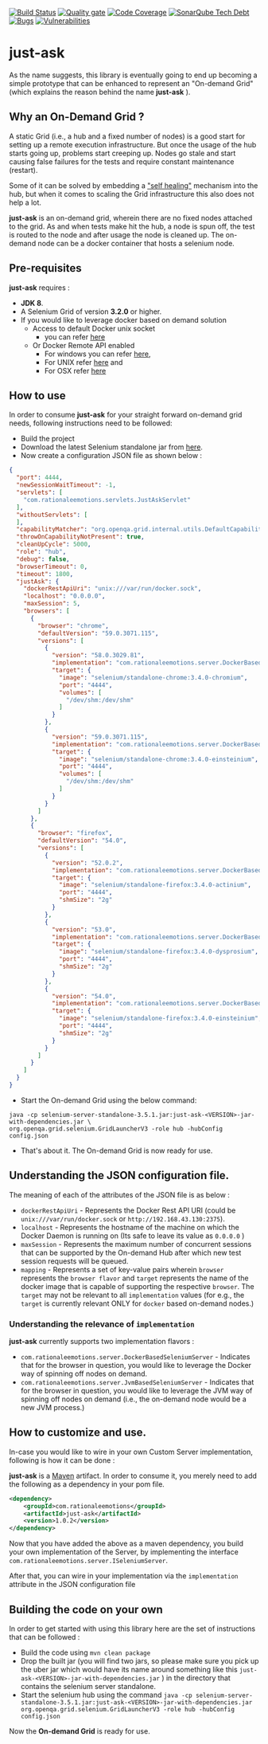 [![Build Status](https://travis-ci.org/philippe-granet/just-ask.svg?branch=master)](https://travis-ci.org/philippe-granet/just-ask/builds)
[![Quality gate](https://sonarcloud.io/api/badges/gate?key=com.rationaleemotions%3Ajust-ask&metric=sqale_debt_ratio)](https://sonarqube.com/dashboard?id=com.rationaleemotions%3Ajust-ask)
[![Code Coverage](https://sonarcloud.io/api/badges/measure?key=com.rationaleemotions%3Ajust-ask&metric=coverage)](https://sonarqube.com/dashboard?id=com.rationaleemotions%3Ajust-ask)
[![SonarQube Tech Debt](https://sonarcloud.io/api/badges/measure?key=com.rationaleemotions%3Ajust-ask&metric=sqale_debt_ratio)](https://sonarqube.com/dashboard?id=com.rationaleemotions%3Ajust-ask)
[![Bugs](https://sonarcloud.io/api/badges/measure?key=com.rationaleemotions%3Ajust-ask&metric=bugs)](https://sonarqube.com/dashboard?id=com.rationaleemotions%3Ajust-ask)
[![Vulnerabilities](https://sonarcloud.io/api/badges/measure?key=com.rationaleemotions%3Ajust-ask&metric=vulnerabilities)](https://sonarqube.com/dashboard?id=com.rationaleemotions%3Ajust-ask)

# just-ask

As the name suggests, this library is eventually going to end up becoming a simple prototype that can be enhanced to 
represent an "On-demand Grid" (which explains the reason behind the name **just-ask** ).
 
## Why an On-Demand Grid ?

A static Grid (i.e., a hub and a fixed number of nodes) is a good start for setting up a remote execution infrastructure. 
But once the usage of the hub starts going up, problems start creeping up. 
Nodes go stale and start causing false failures for the tests and require constant maintenance (restart).  

Some of it can be solved by embedding a ["self healing"](https://rationaleemotions.wordpress.com/2013/01/28/building-a-self-maintaining-grid-environment/) mechanism into the hub, 
but when it comes to scaling the Grid infrastructure this also does not help a lot.

**just-ask** is an on-demand grid,  wherein there are no fixed nodes attached to the grid. 
As and when tests make hit the hub, a node is spun off, the test is routed to the node and after usage the node is 
cleaned up. The on-demand node can be a docker container that hosts a selenium node.

 ## Pre-requisites
 
 **just-ask** requires : 
 * **JDK 8**.
 * A Selenium Grid of version **3.2.0** or higher.
 * If you would like to leverage docker based on demand solution
   * Access to default Docker unix socket
     * you can refer [here](https://docs.docker.com/engine/reference/commandline/dockerd/#daemon-socket-option)
   * Or Docker Remote API enabled
     * For windows you can refer [here](http://scriptcrunch.com/enable-docker-remote-api/), 
     * For UNIX refer [here](https://docs.docker.com/engine/admin/) and 
     * For OSX refer [here](https://forums.docker.com/t/remote-api-with-docker-for-mac-beta/15639/2)


## How to use

In order to consume **just-ask** for your straight forward on-demand grid needs, following instructions need to be 
followed:
* Build the project
* Download the latest Selenium standalone jar from [here](http://www.seleniumhq.org/download/).
* Now create a configuration JSON file as shown below :
```json
{
  "port": 4444,
  "newSessionWaitTimeout": -1,
  "servlets": [
    "com.rationaleemotions.servlets.JustAskServlet"
  ],
  "withoutServlets": [
  ],
  "capabilityMatcher": "org.openqa.grid.internal.utils.DefaultCapabilityMatcher",
  "throwOnCapabilityNotPresent": true,
  "cleanUpCycle": 5000,
  "role": "hub",
  "debug": false,
  "browserTimeout": 0,
  "timeout": 1800,
  "justAsk": {
    "dockerRestApiUri": "unix:///var/run/docker.sock",
    "localhost": "0.0.0.0",
    "maxSession": 5,
    "browsers": [
      {
        "browser": "chrome",
        "defaultVersion": "59.0.3071.115",
        "versions": [
          {
            "version": "58.0.3029.81",
            "implementation": "com.rationaleemotions.server.DockerBasedSeleniumServer",
            "target": {
              "image": "selenium/standalone-chrome:3.4.0-chromium",
              "port": "4444",
              "volumes": [
                "/dev/shm:/dev/shm"
              ]
            }
          },
          {
            "version": "59.0.3071.115",
            "implementation": "com.rationaleemotions.server.DockerBasedSeleniumServer",
            "target": {
              "image": "selenium/standalone-chrome:3.4.0-einsteinium",
              "port": "4444",
              "volumes": [
                "/dev/shm:/dev/shm"
              ]
            }
          }
        ]
      },
      {
        "browser": "firefox",
        "defaultVersion": "54.0",
        "versions": [
          {
            "version": "52.0.2",
            "implementation": "com.rationaleemotions.server.DockerBasedSeleniumServer",
            "target": {
              "image": "selenium/standalone-firefox:3.4.0-actinium",
              "port": "4444",
              "shmSize": "2g"
            }
          },
          {
            "version": "53.0",
            "implementation": "com.rationaleemotions.server.DockerBasedSeleniumServer",
            "target": {
              "image": "selenium/standalone-firefox:3.4.0-dysprosium",
              "port": "4444",
              "shmSize": "2g"
            }
          },
          {
            "version": "54.0",
            "implementation": "com.rationaleemotions.server.DockerBasedSeleniumServer",
            "target": {
              "image": "selenium/standalone-firefox:3.4.0-einsteinium",
              "port": "4444",
              "shmSize": "2g"
            }
          }
        ]
      }
    ]
  }
}

```
* Start the On-demand Grid using the below command:

```
java -cp selenium-server-standalone-3.5.1.jar:just-ask-<VERSION>-jar-with-dependencies.jar \
org.openqa.grid.selenium.GridLauncherV3 -role hub -hubConfig config.json
```

* That's about it. The On-demand Grid is now ready for use.

## Understanding the JSON configuration file.
The meaning of each of the attributes of the JSON file is as below :

* `dockerRestApiUri` - Represents the Docker Rest API URI (could be `unix:///var/run/docker.sock` or `http://192.168.43.130:2375`).
* `localhost` - Represents the hostname of the machine on which the Docker Daemon is running on (Its safe to leave 
its value as `0.0.0.0` )
* `maxSession` - Represents the maximum number of concurrent sessions that can be supported by the On-demand Hub 
after which new test session requests will be queued.
* `mapping` - Represents a set of key-value pairs wherein `browser` represents the `browser flavor` and `target` 
represents the name of the docker image that is capable of supporting the respective `browser`. The `target` may not 
be relevant to all `implementation` values (for e.g., the `target` is currently relevant ONLY for `docker` based 
on-demand nodes.)

### Understanding the relevance of `implementation`
**just-ask** currently supports two implementation flavors :

* `com.rationaleemotions.server.DockerBasedSeleniumServer` - Indicates that for the browser in question, you would like
 to leverage the Docker way of spinning off nodes on demand.
*  `com.rationaleemotions.server.JvmBasedSeleniumServer` - Indicates that for the browser in question, you would like
 to leverage the JVM way of spinning off nodes on demand (i.e., the on-demand node would be a new JVM process.)

## How to customize and use.

In-case you would like to wire in your own Custom Server implementation, following is how it can be done :

**just-ask** is a [Maven](https://maven.apache.org/guides/getting-started/) artifact. In order to 
consume it, you merely need to add the following as a dependency in your pom file.

```xml
<dependency>
    <groupId>com.rationaleemotions</groupId>
    <artifactId>just-ask</artifactId>
    <version>1.0.2</version>
</dependency>
```

Now that you have added the above as a maven dependency, you build your own implementation of the Server, by 
implementing the interface `com.rationaleemotions.server.ISeleniumServer`.

After that, you can wire in your implementation via the `implementation` attribute in the JSON configuration file

## Building the code on your own

In order to get started with using this library here are the set of instructions that can be followed :
 
 * Build the code using `mvn clean package`
 * Drop the built jar (you will find two jars, so please make sure you pick up the uber jar which would have its name
  around something like this `just-ask-<VERSION>-jar-with-dependencies.jar` ) in the directory that contains the 
  selenium server standalone.
 * Start the selenium hub using the command `java -cp selenium-server-standalone-3.5.1.jar:just-ask-<VERSION>-jar-with-dependencies.jar org.openqa.grid.selenium.GridLauncherV3 -role hub -hubConfig config.json`

 Now the **On-demand Grid** is ready for use.
